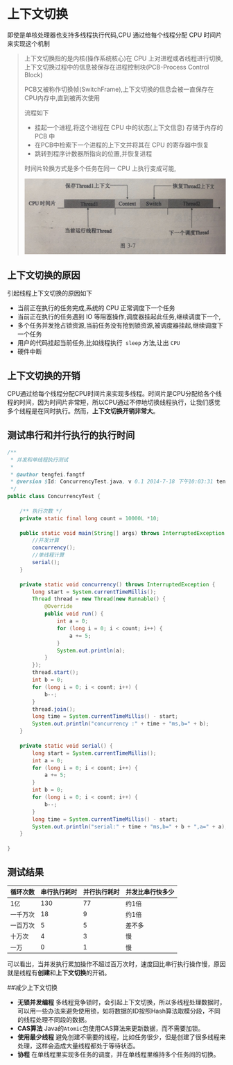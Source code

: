 # 上下文切换

即使是单核处理器也支持多线程执行代码,CPU 通过给每个线程分配 CPU 时间片来实现这个机制

> 上下文切换指的是内核(操作系统核心)在 CPU 上对进程或者线程进行切换,上下文切换过程中的信息被保存在进程控制块(PCB-Process Control Block)
>
> PCB又被称作切换帧(SwitchFrame),上下文切换的信息会被一直保存在 CPU内存中,直到被再次使用
>
> 流程如下
>
> - 挂起一个进程,将这个进程在 CPU 中的状态(上下文信息) 存储于内存的 PCB 中
> - 在PCB中检索下一个进程的上下文并将其在 CPU 的寄存器中恢复
> - 跳转到程序计数器所指向的位置,并恢复进程
>
> 时间片轮换方式是多个任务在同一 CPU 上执行变成可能,
>
> ![image-20200630082222558](../../../assets/image-20200630082222558.png)

## 上下文切换的原因

引起线程上下文切换的原因如下

- 当前正在执行的任务完成,系统的 CPU 正常调度下一个任务
- 当前正在执行的任务遇到 IO 等阻塞操作,调度器挂起此任务,继续调度下一个,
- 多个任务并发抢占锁资源,当前任务没有抢到锁资源,被调度器挂起,继续调度下一个任务
- 用户的代码挂起当前任务,比如线程执行` sleep` 方法,让出 `CPU`
- 硬件中断

## 上下文切换的开销

CPU通过给每个线程分配CPU时间片来实现多线程。时间片是CPU分配给各个线程的时间，因为时间片非常短，所以CPU通过不停地切换线程执行，让我们感觉多个线程是在同时执行。然而，**上下文切换开销非常大**。

## 测试串行和并行执行的执行时间

```java
/**
 * 并发和单线程执行测试
 * 
 * @author tengfei.fangtf
 * @version $Id: ConcurrencyTest.java, v 0.1 2014-7-18 下午10:03:31 tengfei.fangtf Exp $
 */
public class ConcurrencyTest {

    /** 执行次数 */
    private static final long count = 10000L *10;

    public static void main(String[] args) throws InterruptedException {
        //并发计算
        concurrency();
        //单线程计算
        serial();
    }

    private static void concurrency() throws InterruptedException {
        long start = System.currentTimeMillis();
        Thread thread = new Thread(new Runnable() {
            @Override
            public void run() {
                int a = 0;
                for (long i = 0; i < count; i++) {
                    a += 5;
                }
                System.out.println(a);
            }
        });
        thread.start();
        int b = 0;
        for (long i = 0; i < count; i++) {
            b--;
        }
        thread.join();
        long time = System.currentTimeMillis() - start;
        System.out.println("concurrency :" + time + "ms,b=" + b);
    }

    private static void serial() {
        long start = System.currentTimeMillis();
        int a = 0;
        for (long i = 0; i < count; i++) {
            a += 5;
        }
        int b = 0;
        for (long i = 0; i < count; i++) {
            b--;
        }
        long time = System.currentTimeMillis() - start;
        System.out.println("serial:" + time + "ms,b=" + b + ",a=" + a);
    }

}

```



## 测试结果

| 循环次数 | 串行执行耗时 | 并行执行耗时 | 并发比串行快多少 |
| -------- | ------------ | ------------ | ---------------- |
| 1亿      | 130          | 77           | 约1倍            |
| 一千万次 | 18           | 9            | 约1倍            |
| 一百万次 | 5            | 5            | 差不多           |
| 十万次   | 4            | 3            | 慢               |
| 一万     | 0            | 1            | 慢               |



可以看出，当并发执行累加操作不超过百万次时，速度回比串行执行操作慢，原因就是线程有**创建**和**上下文切换**的开销。

##减少上下文切换
- **无锁并发编程**
多线程竞争锁时，会引起上下文切换，所以多线程处理数据时，可以用一些办法来避免使用锁，如将数据的ID按照Hash算法取模分段，不同的线程处理不同段的数据。
- **CAS算法**
Java的`Atomic`包使用CAS算法来更新数据，而不需要加锁。
- **使用最少线程**
避免创建不需要的线程，比如任务很少，但是创建了很多线程来处理，这样会造成大量线程都处于等待状态。
- **协程**
在单线程里实现多任务的调度，并在单线程里维持多个任务间的切换。